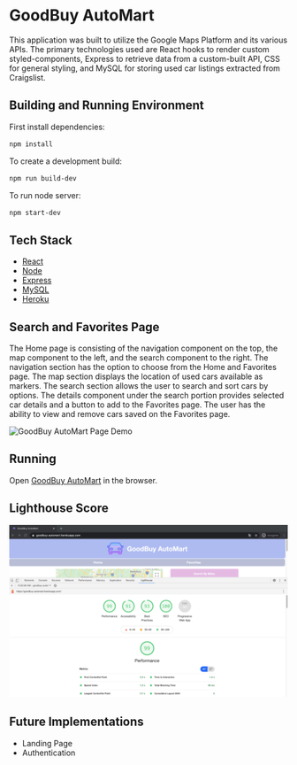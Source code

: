# GoodBuy AutoMart

This application was built to utilize the Google Maps Platform and its various APIs. The primary technologies used are React hooks to render custom styled-components, Express to retrieve data from a custom-built API, CSS for general styling, and MySQL for storing used car listings extracted from Craigslist.

## Building and Running Environment

First install dependencies:

```sh
npm install
```

To create a development build:

```sh
npm run build-dev
```

To run node server:

```sh
npm start-dev
```

## Tech Stack
* [React](https://reactjs.org)
* [Node](https://nodejs.org/en)
* [Express](http://expressjs.com)
* [MySQL](https://www.mysql.com)
* [Heroku](https://www.heroku.com)

## Search and Favorites Page

The Home page is consisting of the navigation component on the top, the map component to the left, and the search component to the right. The navigation section has the option to choose from the Home and Favorites page. The map section displays the location of used cars available as markers. The search section allows the user to search and sort cars by options. The details component under the search portion provides selected car details and a button to add to the Favorites page. The user has the ability to view and remove cars saved on the Favorites page.

![GoodBuy AutoMart Page Demo](readme_assets/main.gif)

## Running

Open [GoodBuy AutoMart](https://goodbuy-automart.herokuapp.com) in the browser.

## Lighthouse Score

![Lighthouse Score](readme_assets/lighthouse.png)

## Future Implementations

* Landing Page
* Authentication